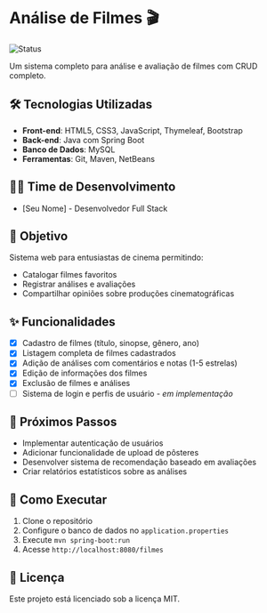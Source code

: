 # Análise de Filmes 🎬

![Status](https://img.shields.io/badge/Status-Em_Desenvolvimento-yellow)

Um sistema completo para análise e avaliação de filmes com CRUD completo.

## 🛠 Tecnologias Utilizadas
- **Front-end**: HTML5, CSS3, JavaScript, Thymeleaf, Bootstrap
- **Back-end**: Java com Spring Boot
- **Banco de Dados**: MySQL
- **Ferramentas**: Git, Maven, NetBeans

## 👨‍💻 Time de Desenvolvimento
- [Seu Nome] - Desenvolvedor Full Stack

## 🎯 Objetivo
Sistema web para entusiastas de cinema permitindo:
- Catalogar filmes favoritos
- Registrar análises e avaliações
- Compartilhar opiniões sobre produções cinematográficas

## ✨ Funcionalidades
- [X] Cadastro de filmes (título, sinopse, gênero, ano)
- [X] Listagem completa de filmes cadastrados
- [X] Adição de análises com comentários e notas (1-5 estrelas)
- [X] Edição de informações dos filmes
- [X] Exclusão de filmes e análises
- [ ] Sistema de login e perfis de usuário - *em implementação*

## 📌 Próximos Passos
- Implementar autenticação de usuários
- Adicionar funcionalidade de upload de pôsteres
- Desenvolver sistema de recomendação baseado em avaliações
- Criar relatórios estatísticos sobre as análises

## 🚀 Como Executar
1. Clone o repositório
2. Configure o banco de dados no `application.properties`
3. Execute `mvn spring-boot:run`
4. Acesse `http://localhost:8080/filmes`

## 📄 Licença
Este projeto está licenciado sob a licença MIT.
